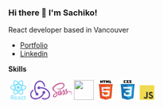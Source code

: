 ### Hi there 👋 I'm Sachiko!

React developer based in Vancouver

- [Portfolio](https://www.sachikoyokoyama.com/)
- [Linkedin](https://www.linkedin.com/in/sachikoyokoyama/)

**Skills**

<img src="https://raw.githubusercontent.com/devicons/devicon/master/icons/react/react-original-wordmark.svg" width="40" height="40" /> <img src="https://raw.githubusercontent.com/devicons/devicon/master/icons/redux/redux-original.svg" width="40" height="40" /> <img src="https://raw.githubusercontent.com/devicons/devicon/master/icons/sass/sass-original.svg" width="40" height="40" /> <img src="https://styled-components.com/logo.png" width="40" height="40" /> <img src="https://raw.githubusercontent.com/devicons/devicon/master/icons/html5/html5-original-wordmark.svg" width="40" height="40" /> <img src="https://raw.githubusercontent.com/devicons/devicon/master/icons/css3/css3-original-wordmark.svg" width="40" height="40" /> <img src="https://raw.githubusercontent.com/devicons/devicon/master/icons/javascript/javascript-original.svg" width="30" height="30" /> 

<!--
**sachiko0811/sachiko0811** is a ✨ _special_ ✨ repository because its `README.md` (this file) appears on your GitHub profile.

Here are some ideas to get you started:

- 🔭 I’m currently working on ...
- 🌱 I’m currently learning ...
- 👯 I’m looking to collaborate on ...
- 🤔 I’m looking for help with ...
- 💬 Ask me about ...
- 📫 How to reach me: ...
- 😄 Pronouns: ...
- ⚡ Fun fact: ...
-->
